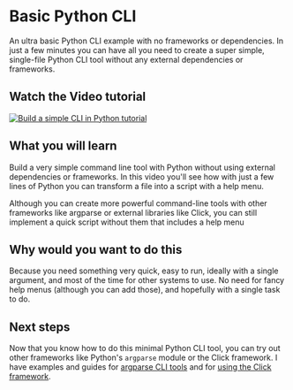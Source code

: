 # Basic Python CLI
An ultra basic Python CLI example with no frameworks or dependencies. In just a few minutes you can have all you need to create a super simple, single-file Python CLI tool without any external dependencies or frameworks.

## Watch the Video tutorial

[![Build a simple CLI in Python tutorial](https://img.youtube.com/vi/DrmdOb-EEMw/0.jpg)](https://youtu.be/DrmdOb-EEMw "Build a simple CLI in Python")

## What you will learn

Build a very simple command line tool with Python without using external dependencies or frameworks. In this video you'll see how with just a few lines of Python you can transform a file into a script with a help menu.

Although you can create more powerful command-line tools with other frameworks like argparse or external libraries like Click, you can still implement a quick script without them that includes a help menu

## Why would you want to do this
Because you need something very quick, easy to run, ideally with a single argument, and most of the time for other systems to use. No need for fancy help menus (although you can add those), and hopefully with a single task to do.

## Next steps
Now that you know how to do this minimal Python CLI tool, you can try out other frameworks like Python's `argparse` module or the Click framework. I have examples and guides for [argparse CLI tools](https://github.com/alfredodeza/argparse-python-cli) and for [using the Click framework](https://github.com/alfredodeza/click-python-cli).
